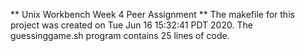 ** Unix Workbench Week 4 Peer Assignment **
The makefile for this project was created on Tue Jun 16 15:32:41 PDT 2020.
The guessinggame.sh program contains 25 lines of code.
